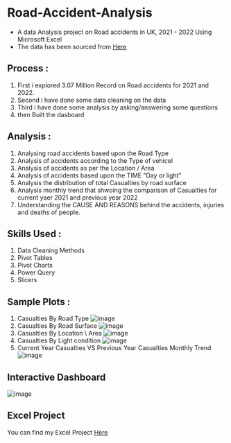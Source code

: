 # Road-Accident-Analysis
* A data Analysis project on Road accidents in UK, 2021 - 2022  Using Microsoft Excel
* The data has been sourced from [Here](https://drive.google.com/file/d/1R_uaoZL18nRbqC_MULVne90h3SdRbAyn/view)
## Process :
1. First i explored 3.07 Million Record on  Road accidents for 2021 and 2022.
2. Second i have done some data cleaning on the data
3. Third i have done some analysis by asking/answering some questions
4. then Built the dasboard
## Analysis :
1. Analysing road accidents based upon the Road Type
2. Analysis of accidents according to the Type of vehicel
3. Analysis of accidents as per the Location / Area
4. Analysis of accidents based upon the TIME "Day or light"
5. Analysis the distribution of total Casualties by road surface
6. Analysis monthly trend that shwoing the comparison of Casualties for current yaer 2021 and previous year 2022
7. Understanding the CAUSE AND REASONS behind the accidents, injuries and deaths of people.
## Skills Used :
1. Data Cleaning Methods
2. Pivot Tables
3. Pivot Charts
4. Power Query
5. Slicers
## Sample Plots :
1. Casualties By Road Type
   ![image](https://github.com/Minaaa01/Road-Accident-Analysis/assets/109883250/5c606eac-af78-498b-a207-72b0fe7651fe)
2. Casualties By Road Surface
   ![image](https://github.com/Minaaa01/Road-Accident-Analysis/assets/109883250/5faf4688-5ee4-42e2-8d25-650f88dfe6e5)
3. Casualties By Location \ Area
   ![image](https://github.com/Minaaa01/Road-Accident-Analysis/assets/109883250/59ebc0f2-fc3b-46f0-96c7-af404385db87)
4. Casualties By Light condition
   ![image](https://github.com/Minaaa01/Road-Accident-Analysis/assets/109883250/30153539-a54a-42f5-a1f1-d716c609b133)
5. Current Year Casualties VS Previous Year Casualties Monthly Trend
   ![image](https://github.com/Minaaa01/Road-Accident-Analysis/assets/109883250/6cd58dbd-b1f1-4ba2-8fbe-528114f9ab74)
## Interactive Dashboard
![image](https://github.com/Minaaa01/Road-Accident-Analysis/assets/109883250/d8e7718a-dd85-4dab-beb5-7b3b88b5fdc1)
## Excel Project 
You can find my Excel Project [Here](https://docs.google.com/spreadsheets/d/1ujo2xfbT_Cv9ttZ26Pp0g4WZBoIla6HV/edit?usp=drive_link&ouid=116182819107722361083&rtpof=true&sd=true)




